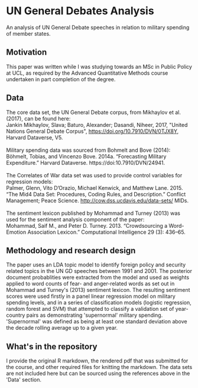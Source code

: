 # UN General Debates Analysis
An analysis of UN General Debate speeches in relation to military spending of member states.

## Motivation
This paper was written while I was studying towards an MSc in Public Policy at UCL, as required by the Advanced Quantitative Methods course undertaken in part completion of the degree.

## Data
The core data set, the UN General Debate corpus, from Mikhaylov et al. (2017), can be found here:<br>
Jankin Mikhaylov, Slava; Baturo, Alexander; Dasandi, Niheer, 2017, "United Nations General Debate Corpus", https://doi.org/10.7910/DVN/0TJX8Y, Harvard Dataverse, V5.
<br>
<br>
Military spending data was sourced from Bohmelt and Bove (2014):<br>
Böhmelt, Tobias, and Vincenzo Bove. 2014a. “Forecasting Military Expenditure.” Harvard Dataverse. https://doi:10.7910/DVN/24941.
<br>
<br>
The Correlates of War data set was used to provide control variables for regression models:<br>
Palmer, Glenn, Vito D’Orazio, Michael Kenwick, and Matthew Lane. 2015. “The Mid4 Data Set: Procedures, Coding Rules, and Description.” Conflict Management; Peace Science. http://cow.dss.ucdavis.edu/data-sets/ MIDs.
<br>
<br>
The sentiment lexicon published by Mohammad and Turney (2013) was used for the sentiment analysis component of the paper:<br>
Mohammad, Saif M., and Peter D. Turney. 2013. “Crowdsourcing a Word-Emotion Association Lexicon.” Computational Intelligence 29 (3): 436–65.
<br>

## Methodology and research design
The paper uses an LDA topic model to identify foreign policy and security related topics in the UN GD speeches between 1991 and 2001. The posterior document probablities were extracted from the model and used as weights applied to word counts of fear- and anger-related words as set out in Mohammad and Turney's (2013) sentiment lexicon. The resulting sentiment scores were used firstly in a panel linear regression model on military spending levels, and in a series of classification models (logistic regression, random forest and SVM) that attempted to classify a validation set of year-country pairs as demonstrating 'supernormal' military spending. 'Supernormal' was defined as being at least one standard deviation above the decade rolling average up to a given year.

## What's in the repository
I provide the original R markdown, the rendered pdf that was submitted for the course, and other required files for knitting the markdown. The data sets are not included here but can be sourced using the references above in the 'Data' section. 


